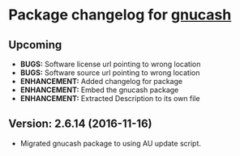 # Package changelog for [gnucash](https://chocolatey.org/packages/gnucash)

## Upcoming
- **BUGS:** Software license url pointing to wrong location
- **BUGS:** Software source url pointing to wrong location
- **ENHANCEMENT:** Added changelog for package
- **ENHANCEMENT:** Embed the gnucash package
- **ENHANCEMENT:** Extracted Description to its own file

## Version: 2.6.14 (2016-11-16)
- Migrated gnucash package to using AU update script.
